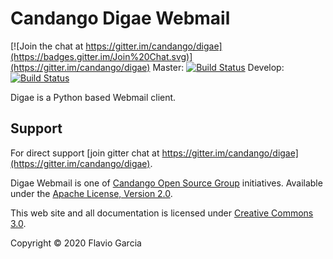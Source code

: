# Candango Digae Webmail

[![Join the chat at https://gitter.im/candango/digae](https://badges.gitter.im/Join%20Chat.svg)](https://gitter.im/candango/digae)
Master: [![Build Status](https://travis-ci.org/candango/digae.svg?branch=master)](https://travis-ci.org/candango/digae)
Develop: [![Build Status](https://travis-ci.org/candango/digae.svg?branch=develop)](https://travis-ci.org/candango/digae)

Digae is a Python based Webmail client. 

## Support

For direct support [join gitter chat at https://gitter.im/candango/digae](https://gitter.im/candango/digae).

Digae Webmail is one of
[Candango Open Source Group](http://www.candango.org/projects/)
initiatives. Available under the
[Apache License, Version 2.0](http://www.apache.org/licenses/LICENSE-2.0.html).

This web site and all documentation is licensed under
[Creative Commons 3.0](http://creativecommons.org/licenses/by/3.0/).

Copyright © 2020 Flavio Garcia
